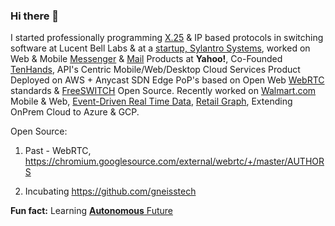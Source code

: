 ### Hi there 👋

I started professionally programming [X.25](https://en.wikipedia.org/wiki/X.25) & IP based protocols in switching software at Lucent Bell Labs & at a [startup, Sylantro Systems](https://www.linkedin.com/company/sylantro-systems/about/), worked on Web & Mobile [Messenger](https://en.wikipedia.org/wiki/Yahoo!_Messenger) & [Mail](https://en.wikipedia.org/wiki/Yahoo!_Mail) Products at **Yahoo!**, Co-Founded [TenHands](https://www.crunchbase.com/organization/tenhands#section-overview), API's Centric Mobile/Web/Desktop Cloud Services Product Deployed on AWS + Anycast SDN Edge PoP's based on Open Web [WebRTC](https://webrtc.org/) standards & [FreeSWITCH](https://freeswitch.org/) Open Source. Recently worked on [Walmart.com](https://www.walmart.com/) Mobile & Web, [Event-Driven Real Time Data](https://www.confluent.io/blog/apache-kafka-item-setup/), [Retail Graph](https://medium.com/walmartlabs/retail-graph-walmarts-product-knowledge-graph-6ef7357963bc), Extending OnPrem Cloud to Azure & GCP.

Open Source:

1. Past - WebRTC, https://chromium.googlesource.com/external/webrtc/+/master/AUTHORS

2. Incubating https://github.com/gneisstech 

**Fun fact:** Learning [**Autonomous** Future](https://github.com/ankumar/Autonomous) 

<!--
**ankumar/ankumar** is a ✨ _special_ ✨ repository because its `README.md` (this file) appears on your GitHub profile.

Here are some ideas to get you started:

- 🔭 I’m currently working on ...
- 🌱 I’m currently learning ...
- 👯 I’m looking to collaborate on ...
- 🤔 I’m looking for help with ...
- 💬 Ask me about ...
- 📫 How to reach me: ...
- 😄 Pronouns: ...
- ⚡ Fun fact: ...
-->
